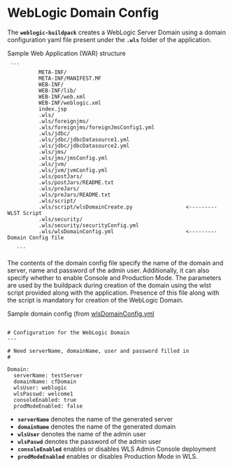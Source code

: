 # WebLogic Domain Config

The **`weblogic-buildpack`** creates a WebLogic Server Domain using a domain configuration yaml file present under the **`.wls`** folder of the application.

Sample Web Application (WAR) structure

     ```
              META-INF/
              META-INF/MANIFEST.MF
              WEB-INF/
              WEB-INF/lib/
              WEB-INF/web.xml
              WEB-INF/weblogic.xml
              index.jsp
              .wls/
              .wls/foreignjms/
              .wls/foreignjms/foreignJmsConfig1.yml
              .wls/jdbc/
              .wls/jdbc/jdbcDatasource1.yml
              .wls/jdbc/jdbcDatasource2.yml
              .wls/jms/
              .wls/jms/jmsConfig.yml
              .wls/jvm/
              .wls/jvm/jvmConfig.yml
              .wls/postJars/
              .wls/postJars/README.txt
              .wls/preJars/
              .wls/preJars/README.txt
              .wls/script/
              .wls/script/wlsDomainCreate.py                 <--------- WLST Script
              .wls/security/
              .wls/security/securityConfig.yml
              .wls/wlsDomainConfig.yml                       <--------- Domain Config file

       ```

The contents of the domain config file specify the name of the domain and server, name and password of the admin user. Additionally, it can also specify whether to enable Console and Production Mode.
The parameters are used by the buildpack during creation of the domain using the wlst script provided along with the application.
Presence of this file along with the script is mandatory for creation of the WebLogic Domain.

Sample domain config (from [wlsDomainConfig.yml](resources/wls/wlsDomainConfig.yml)
```

# Configuration for the WebLogic Domain
---

# Need serverName, domainName, user and password filled in
#

Domain:
  serverName: testServer
  domainName: cfDomain
  wlsUser: weblogic
  wlsPasswd: welcome1
  consoleEnabled: true
  prodModeEnabled: false

```

* **`serverName`** denotes the name of the generated server
* **`domainName`** denotes the name of the generated domain
* **`wlsUser`** denotes the name of the admin user
* **`wlsPaswd`** denotes the password of the admin user
* **`consoleEnabled`** enables or disables WLS Admin Console deployment
* **`prodModeEnabled`** enables or disables Production Mode in WLS.